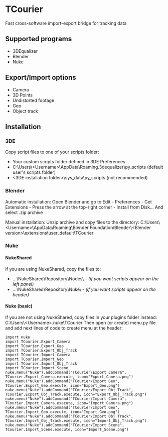 # TCourier
Fast cross-software import-export bridge for tracking data

## Supported programs
* 3DEqualizer
* Blender
* Nuke

## Export/Import options
* Camera
* 3D Points
* Undistorted footage
* Geo
* Object track

## Installation
### 3DE
Copy script files to one of your scripts folder:
* Your custom scripts folder defined in 3DE Preferences
* C:\Users\\\<Username>\AppData\Roaming\.3dequalizer\py_scripts  (default user's scripts folder)
* <3DE installation folder>\sys_data\py_scripts  (not recommended)

### Blender
Automatic installation:
Open Blender and go to Edit - Preferences - Get Extensions - Press the arrow at the top-right corner - Install from Disk...
And select .zip archive 

Manual installation:
Unzip archive and copy files to the directory:
C:\Users\\\<Username>\AppData\Roaming\Blender Foundation\Blender\\\<Blender version>\extensions\user_default\TCourier

### Nuke
#### NukeShared
If you are using NukeShared, copy the files to:
* ...\NukeShared\Repository\Nodes\ - *(if you want scripts appear on the left panel)*
* ...\NukeShared\Repository\Nuke\ - *(if you want scripts appear on the header)*

#### Nuke (basic)
If you are not using NukeShared, copy files in your plugins folder instead:
C:\Users\\\<Username>\.nuke\TCourier
Then open (or create) menu.py file and add next lines of code to create menu at the header:

```
import nuke
import TCourier.Export_Camera
import TCourier.Export_Geo
import TCourier.Export_Obj_Track
import TCourier.Import_Camera
import TCourier.Import_Geo
import TCourier.Import_Obj_Track
import TCourier.Import_Scene
nuke.menu("Nuke").addCommand("TCourier/Export Camera", TCourier.Export_Camera.execute, icon="Export_Camera.png")
nuke.menu("Nuke").addCommand("TCourier/Export Geo", TCourier.Export_Geo.execute, icon="Export_Geo.png")
nuke.menu("Nuke").addCommand("TCourier/Export Obj Track", TCourier.Export_Obj_Track.execute, icon="Export_Obj_Track.png")
nuke.menu("Nuke").addCommand("TCourier/Import Camera", TCourier.Import_Camera.execute, icon="Import_Camera.png")
nuke.menu("Nuke").addCommand("TCourier/Import Geo", TCourier.Import_Geo.execute, icon="Import_Geo.png")
nuke.menu("Nuke").addCommand("TCourier/Import Obj Track", TCourier.Import_Obj_Track.execute, icon="Import_Obj_Track.png")
nuke.menu("Nuke").addCommand("TCourier/Import Scene", TCourier.Import_Scene.execute, icon="Import_Scene.png")
```

